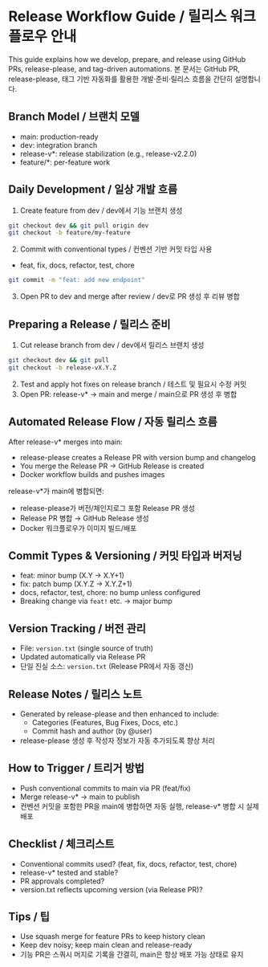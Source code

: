 # Release Workflow Guide / 릴리스 워크플로우 안내

This guide explains how we develop, prepare, and release using GitHub PRs, release-please, and tag-driven automations.
본 문서는 GitHub PR, release-please, 태그 기반 자동화를 활용한 개발·준비·릴리스 흐름을 간단히 설명합니다.

## Branch Model / 브랜치 모델
- main: production-ready
- dev: integration branch
- release-v*: release stabilization (e.g., release-v2.2.0)
- feature/*: per-feature work

## Daily Development / 일상 개발 흐름
1) Create feature from dev / dev에서 기능 브랜치 생성
```bash
git checkout dev && git pull origin dev
git checkout -b feature/my-feature
```
2) Commit with conventional types / 컨벤션 기반 커밋 타입 사용
- feat, fix, docs, refactor, test, chore
```bash
git commit -m "feat: add new endpoint"
```
3) Open PR to dev and merge after review / dev로 PR 생성 후 리뷰 병합

## Preparing a Release / 릴리스 준비
1) Cut release branch from dev / dev에서 릴리스 브랜치 생성
```bash
git checkout dev && git pull
git checkout -b release-vX.Y.Z
```
2) Test and apply hot fixes on release branch / 테스트 및 필요시 수정 커밋
3) Open PR: release-v* -> main and merge / main으로 PR 생성 후 병합

## Automated Release Flow / 자동 릴리스 흐름
After release-v* merges into main:
- release-please creates a Release PR with version bump and changelog
- You merge the Release PR → GitHub Release is created
- Docker workflow builds and pushes images

release-v*가 main에 병합되면:
- release-please가 버전/체인지로그 포함 Release PR 생성
- Release PR 병합 → GitHub Release 생성
- Docker 워크플로우가 이미지 빌드/배포

## Commit Types & Versioning / 커밋 타입과 버저닝
- feat: minor bump (X.Y → X.Y+1)
- fix: patch bump (X.Y.Z → X.Y.Z+1)
- docs, refactor, test, chore: no bump unless configured
- Breaking change via `feat!` etc. → major bump

## Version Tracking / 버전 관리
- File: `version.txt` (single source of truth)
- Updated automatically via Release PR
- 단일 진실 소스: `version.txt` (Release PR에서 자동 갱신)

## Release Notes / 릴리스 노트
- Generated by release-please and then enhanced to include:
  - Categories (Features, Bug Fixes, Docs, etc.)
  - Commit hash and author (by @user)
- release-please 생성 후 작성자 정보가 자동 추가되도록 향상 처리

## How to Trigger / 트리거 방법
- Push conventional commits to main via PR (feat/fix)
- Merge release-v* → main to publish
- 컨벤션 커밋을 포함한 PR을 main에 병합하면 자동 실행, release-v* 병합 시 실제 배포

## Checklist / 체크리스트
- Conventional commits used? (feat, fix, docs, refactor, test, chore)
- release-v* tested and stable?
- PR approvals completed?
- version.txt reflects upcoming version (via Release PR)?

## Tips / 팁
- Use squash merge for feature PRs to keep history clean
- Keep dev noisy; keep main clean and release-ready
- 기능 PR은 스쿼시 머지로 기록을 간결히, main은 항상 배포 가능 상태로 유지
